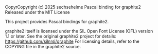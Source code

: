 CopyrCopyright (c) 2025 sechsehelme
Pascal binding for graphite2
Released under the MIT License

This project provides Pascal bindings for graphite2.

graphite2 itself is licensed under the SIL Open Font License (OFL) version 1.1 or later.
See the original graphite2 project for details: https://github.com/silnrsi/graphite
For licensing details, refer to the COPYING file in the graphite2 source.

